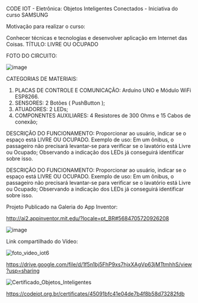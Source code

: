 CODE IOT - Eletrônica: Objetos Inteligentes Conectados - Iniciativa do curso SAMSUNG

Motivação para realizar o curso:

Conhecer técnicas e tecnologias e desenvolver aplicação em Internet das Coisas.
TÍTULO: LIVRE OU OCUPADO

FOTO DO CIRCUITO:


![image](https://github.com/Sillmann/livre-ocupado-web-codeIOT/assets/58642347/4c7ea19f-fceb-464a-9fea-6503e4223c2d)


CATEGORIAS DE MATERIAIS: 

1. PLACAS DE CONTROLE E COMUNICAÇÃO: Arduíno UNO e Módulo WiFi ESP8266. 
2. SENSORES: 2 Botões ( PushButton ); 
3. ATUADORES: 2 LEDs; 
4. COMPONENTES AUXILIARES: 4 Resistores de 300 Ohms e 15 Cabos de conexão;

DESCRIÇÃO DO FUNCIONAMENTO: 
Proporcionar ao usuário, indicar se o espaço está LIVRE OU OCUPADO. 
Exemplo de uso: Em um ônibus, o passageiro não precisará levantar-se para verificar se o 
lavatório está Livre ou Ocupado; Observando a indicação dos LEDs já conseguirá identificar 
sobre isso.

DESCRIÇÃO DO FUNCIONAMENTO: Proporcionar ao usuário, indicar se o espaço está LIVRE OU 
OCUPADO. 
Exemplo de uso: Em um ônibus, o passageiro não precisará levantar-se para verificar se o 
lavatório está Livre ou Ocupado; Observando a indicação dos LEDs já conseguirá identificar 
sobre isso.

Projeto Publicado na Galeria do App Inventor: 

http://ai2.appinventor.mit.edu/?locale=pt_BR#5684705720926208

![image](https://github.com/Sillmann/livre-ocupado-web-codeIOT/assets/58642347/40d9130b-f63b-4da7-9102-aae78e151f33)

Link compartilhado do Vídeo:

![foto_video_iot6](https://github.com/Sillmann/livre-ocupado-web-codeIOT/assets/58642347/59585e53-b104-4140-9a31-288c5faaa287)

https://drive.google.com/file/d/1f5n1bj5FhP9xs7hjxXAgVp63jMTtmhhS/view?usp=sharing


![Certificado_Objetos_Inteligentes](https://github.com/Sillmann/livre-ocupado-web-codeIOT/assets/58642347/e0cf6cf4-8b9c-4cff-a51e-d6a6403bf942)

https://codeiot.org.br/certificates/45091bfc41e04de7b4f8b58d73282fdb


